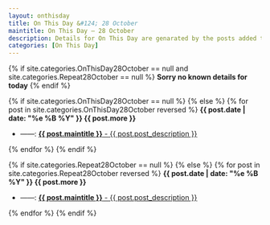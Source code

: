 ```yaml
---
layout: onthisday
title: On This Day &#124; 28 October
maintitle: On This Day — 28 October
description: Details for On This Day are genarated by the posts added to the website so the content is subject to changes/updates over time.
categories: [On This Day]
---
```


{% if site.categories.OnThisDay28October == null and site.categories.Repeat28October == null %}
<strong>Sorry no known details for today</strong>
{% endif %}

{% if site.categories.OnThisDay28October == null %}
{% else %}
{% for post in site.categories.OnThisDay28October reversed %}
<strong>{{ post.date | date: "%e %B %Y" }} {{ post.more }}</strong>
<ul>
<li> ——: <a href="{{ post.url }}"><strong>{{ post.maintitle }}</strong> - {{ post.post_description }}</a></li>
</ul>
{% endfor %}
{% endif %}

{% if site.categories.Repeat28October == null %}
{% else %}
{% for post in site.categories.Repeat28October reversed %}
<strong>{{ post.date | date: "%e %B %Y" }} {{ post.more }}</strong>
<ul>
<li> ——: <a href="{{ post.url }}"><strong>{{ post.maintitle }}</strong> - {{ post.post_description }}</a></li>
</ul>
{% endfor %}
{% endif %}
